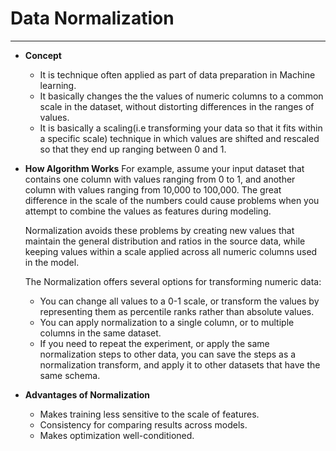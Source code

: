 # Data Normalization

---
* **Concept**
  - It is technique often applied as part of data preparation in Machine learning.
  - It basically changes the the values of numeric columns to a common scale in the dataset, without distorting differences
    in the ranges of values.
  - It is basically a scaling(i.e transforming your data so that it fits within a specific scale) technique in which 
    values are shifted and rescaled so that they end up ranging between 0 and 1.

* **How Algorithm Works**
  For example, assume your input dataset that contains one column with values ranging from 0 to 1, and another column with
  values ranging from 10,000 to 100,000. The great difference in the scale of the numbers could cause problems when you 
  attempt to combine the values as features during modeling.
  
  Normalization avoids these problems by creating new values that maintain the general distribution and ratios in the 
  source data, while keeping values within a scale applied across all numeric columns used in the model.
  
  The Normalization offers several options for transforming numeric data:

   - You can change all values to a 0-1 scale, or transform the values by representing them as percentile ranks rather
     than absolute values.
   - You can apply normalization to a single column, or to multiple columns in the same dataset.
   - If you need to repeat the experiment, or apply the same normalization steps to other data, you can save the steps
     as a normalization transform, and apply it to other datasets that have the same schema.
  
* **Advantages of Normalization**
  - Makes training less sensitive to the scale of features.
  - Consistency for comparing results across models.
  - Makes optimization well-conditioned.
  